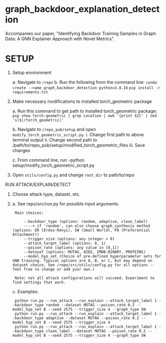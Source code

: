 # graph_backdoor_explanation_detection
Accompanies our paper, "Identifying Backdoor Training Samples in Graph Data: A GNN Explainer Approach with Novel Metrics".


# SETUP

1. Setup environment

	a. Navigate to `/repo`
	b. Run the following from the command line:
		`conda create --name graph_backdoor_detection python=3.8.16`
		`pip install -r requirements.txt`

2. Make necessary modifications to installed torch_geometric package

	a. Run this command to get path to installed torch_geometric package: 
		`pip show torch-geometric | grep Location | awk '{print $2}' | sed 's|$|/torch_geometric|'`

	b. Navigate to `/repo_pub/setup` and open `modify_torch_geometric_script.py`. 
		i. Change first path to above terminal output
		ii. Change second path to /path/to/repo_pub/setup/modified_torch_geometric_files
		iii. Save changes
	
	c. From command line, run 
		-python setup/modify_torch_geometric_script.py
	

3. Open `utils/config.py` and change `root_dir` to path/to/repo


RUN ATTACK/EXPLAIN/DETECT

1. Choose attack type, dataset, etc.
2. 
	a. See repo/src/run.py for possible input arguments.

		Main choices:

			--backdoor_type (options: random, adaptive, clean_label)
			----> if 'random', can also choose graph_synthesis method (options: ER (Erdos-Renyi), SW (Small World), PA (Preferential Attachment)) 
			--trigger_size (options: any integer > 0)
			--attack_target_label (options: 0, 1)
			--poison_rate (options: any value in [0,1])
			--dataset (options: MUTAG, AIDS, IMDB-BINARY, PROTEINS)
			--model_hyp_set (Choice of pre-defined hyperparameter sets for GNN training. Typical options are A, B, or C, but may depend on dataset choice. See /repo/src/utils/config.py for all options -- feel free to change or add your own.)
   
		Note: not all attack configurations will succeed. Experiment to find settings that work.

	c. Examples:

		python run.py --run_attack --run_explain --attack_target_label 1 --backdoor_type random --dataset MUTAG --poison_rate 0.2 --model_hyp_set B --seed 2575 --trigger_size 4 --graph_type SW
		python run.py --run_attack --run_explain --attack_target_label 1 --backdoor_type adaptive --dataset MUTAG --poison_rate 0.2 --model_hyp_set B --seed 2575 --trigger_size 4
		python run.py --run_attack --run_explain --attack_target_label 1 --backdoor_type clean_label --dataset MUTAG --poison_rate 0.2 --model_hyp_set B --seed 2575 --trigger_size 4 --graph_type SW
